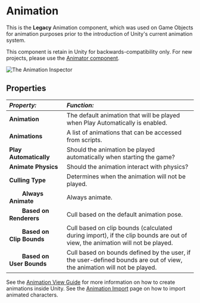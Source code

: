 Animation
=========

This is the **Legacy** Animation component, which was used on Game Objects for animation purposes prior to the introduction of Unity's current animation system.

This component is retain in Unity for backwards-compatibility only. For new projects, please use the [Animator component](class-Animator).

![The Animation Inspector](../uploads/Main/AnimationInspector35.png) 

Properties
----------



|**_Property:_** |**_Function:_** |
|:---|:---|
|__Animation__ |The default animation that will be played when Play Automatically is enabled. |
|__Animations__ |A list of animations that can be accessed from scripts. |
|__Play Automatically__ |Should the animation be played automatically when starting the game? |
|__Animate Physics__ |Should the animation interact with physics? |
|__Culling Type__|Determines when the animation will not be played.|
|&#160;&#160;&#160;&#160;&#160;&#160;&#160;&#160;__Always Animate__|Always animate.|
|&#160;&#160;&#160;&#160;&#160;&#160;&#160;&#160;__Based on Renderers__|Cull based on the default animation pose.|
|&#160;&#160;&#160;&#160;&#160;&#160;&#160;&#160;__Based on Clip Bounds__|Cull based on clip bounds (calculated during import), if the clip bounds are out of view, the animation will not be played.|
|&#160;&#160;&#160;&#160;&#160;&#160;&#160;&#160;__Based on User Bounds__|Cull based on bounds defined by the user, if the user-defined bounds are out of view, the animation will not be played.|

See the [Animation View Guide](AnimationEditorGuide) for more information on how to create animations inside Unity. See the [Animation Import](AssetPreparationandImport) page on how to import animated characters.
